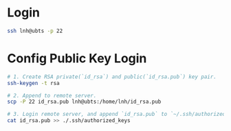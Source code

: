 # Login

```sh
ssh lnh@ubts -p 22
```

# Config Public Key Login

```sh
# 1. Create RSA private(`id_rsa`) and public(`id_rsa.pub`) key pair.
ssh-keygen -t rsa

# 2. Append to remote server.
scp -P 22 id_rsa.pub lnh@ubts:/home/lnh/id_rsa.pub

# 3. Login remote server, and append `id_rsa.pub` to `~/.ssh/authorized_keys`.
cat id_rsa.pub >> ./.ssh/authorized_keys
```

